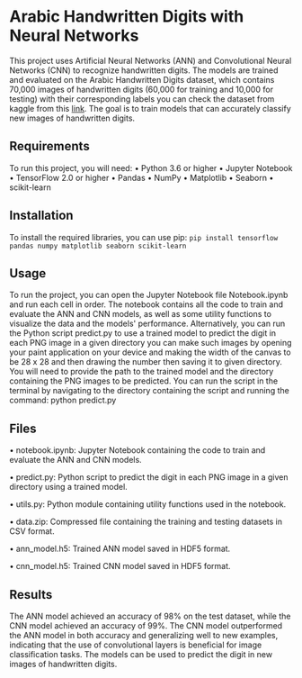# Arabic Handwritten Digits with Neural Networks
This project uses Artificial Neural Networks (ANN) and Convolutional Neural Networks (CNN) to recognize handwritten digits. The models are trained and evaluated on the Arabic Handwritten Digits dataset, which contains 70,000 images of handwritten digits (60,000 for training and 10,000 for testing) with their corresponding labels you can check the dataset from kaggle from this [link]('https://www.kaggle.com/datasets/mloey1/ahdd1'). The goal is to train models that can accurately classify new images of handwritten digits.
## Requirements
To run this project, you will need:
•	Python 3.6 or higher
•	Jupyter Notebook
•	TensorFlow 2.0 or higher
•	Pandas
•	NumPy
•	Matplotlib
•	Seaborn
•	scikit-learn
## Installation
To install the required libraries, you can use pip:
`pip install tensorflow pandas numpy matplotlib seaborn scikit-learn`
## Usage
To run the project, you can open the Jupyter Notebook file Notebook.ipynb and run each cell in order. The notebook contains all the code to train and evaluate the ANN and CNN models, as well as some utility functions to visualize the data and the models' performance.
Alternatively, you can run the Python script predict.py to use a trained model to predict the digit in each PNG image in a given directory you can make such images by opening your paint application on your device and making the width of the canvas to be 28 x 28 and then drawing the number then saving it to given directory. You will need to provide the path to the trained model and the directory containing the PNG images to be predicted. You can run the script in the terminal by navigating to the directory containing the script and running the command:
python predict.py
## Files
•	notebook.ipynb: Jupyter Notebook containing the code to train and evaluate the ANN and CNN models.

•	predict.py: Python script to predict the digit in each PNG image in a given directory using a trained model.

•	utils.py: Python module containing utility functions used in the notebook.

•	data.zip: Compressed file containing the training and testing datasets in CSV format.

•	ann_model.h5: Trained ANN model saved in HDF5 format.

•	cnn_model.h5: Trained CNN model saved in HDF5 format.

## Results
The ANN model achieved an accuracy of 98% on the test dataset, while the CNN model achieved an accuracy of 99%. The CNN model outperformed the ANN model in both accuracy and generalizing well to new examples, indicating that the use of convolutional layers is beneficial for image classification tasks. The models can be used to predict the digit in new images of handwritten digits.
